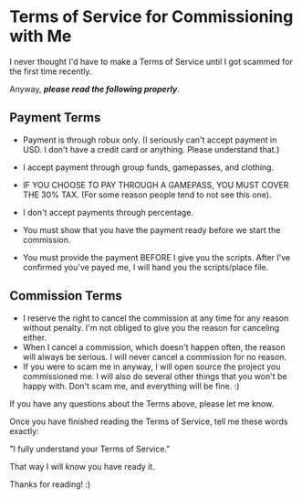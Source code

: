 # Terms of Service for Commissioning with Me

I never thought I'd have to make a Terms of Service until I got scammed for the first time recently. 

Anyway, ***please read the following properly***.

## Payment Terms

- Payment is through robux only. (I seriously can't accept payment in USD. I don't have a credit card or anything. Please understand that.)

- I accept payment through group funds, gamepasses, and clothing.

- IF YOU CHOOSE TO PAY THROUGH A GAMEPASS, YOU MUST COVER THE 30% TAX. (For some reason people tend to not see this one).

- I don't accept payments through percentage.

- You must show that you have the payment ready before we start the commission.

- You must provide the payment BEFORE I give you the scripts. After I've confirmed you've payed me, I will hand you the scripts/place file.

## Commission Terms

- I reserve the right to cancel the commission at any time for any reason without penalty. I'm not obliged to give you the reason for canceling either.
- When I cancel a commission, which doesn't happen often, the reason will always be serious. I will never cancel a commission for no reason.
- If you were to scam me in anyway, I will open source the project you commissioned me. I will also do several other things that you won't be happy with. Don't scam me, and everything will be fine. :)

If you have any questions about the Terms above, please let me know.

Once you have finished reading the Terms of Service, tell me these words exactly:

 "I fully understand your Terms of Service."
 
 That way I will know you have ready it. 
 
 Thanks for reading! :)
